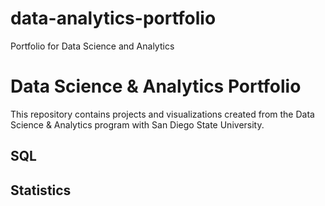 # data-analytics-portfolio
Portfolio for Data Science and Analytics
# Data Science & Analytics Portfolio

This repository contains projects and visualizations created from the Data Science & Analytics program with San Diego State University.

## SQL

## Statistics

